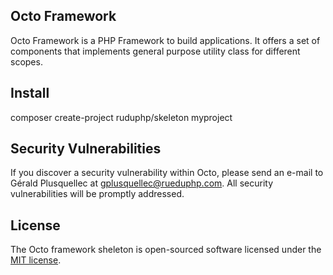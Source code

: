 ## Octo Framework

Octo Framework is a PHP Framework to build applications.
It offers a set of components that implements general purpose
utility class for different scopes.

## Install

composer create-project ruduphp/skeleton myproject

## Security Vulnerabilities

If you discover a security vulnerability within Octo, please send an e-mail to Gérald Plusquellec at gplusquellec@rueduphp.com. All security vulnerabilities will be promptly addressed.

## License

The Octo framework sheleton is open-sourced software licensed under the [MIT license](http://opensource.org/licenses/MIT).
